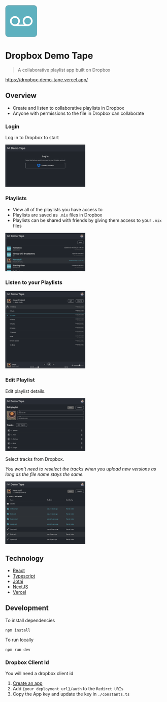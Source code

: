 <img src="./public/android-icon-192x192.png" alt="login screen" width="100px" />

# Dropbox Demo Tape

> A collaborative playlist app built on Dropbox

https://dropbox-demo-tape.vercel.app/

## Overview

- Create and listen to collaborative playlists in Dropbox
- Anyone with permissions to the file in Dropbox can collaborate

### Login

Log in to Dropbox to start

<img src="./images/login.png" alt="login screen" width="50%" />

### Playlists

- View all of the playlists you have access to
- Playlists are saved as `.mix` files in Dropbox
- Playlists can be shared with friends by giving them access to your `.mix` files

<img src="./images/playlists.png" alt="playlists view" width="50%" />

### Listen to your Playlists

<img src="./images/playlist.png" alt="playlist view" width="50%" />

### Edit Playlist

Edit playlist details.

<img src="./images/editPlaylist.png" alt="playlist edit" width="50%" />

Select tracks from Dropbox.

_You won't need to reselect the tracks when you upload new versions as long as the file name stays the same._

<img src="./images/selectTracks.png" alt="select tracks" width="50%" />

## Technology

- [React](https://react.dev/)
- [Typescript](https://www.typescriptlang.org/)
- [Jotai](https://jotai.org/)
- [NextJS](https://nextjs.org/)
- [Vercel](https://vercel.com/)

## Development

To install dependencies

```console
npm install
```

To run locally

```console
npm run dev
```

### Dropbox Client Id

You will need a dropbox client id

1. [Create an app](https://www.dropbox.com/developers/apps?)
2. Add `{your_deployment_url}/auth` to the `Redirct URIs`
3. Copy the App key and update the key in `./constants.ts`
